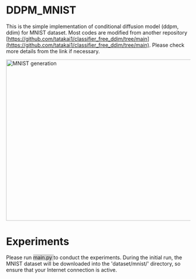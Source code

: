 # DDPM_MNIST

This is the simple implementation of conditional diffusion model (ddpm, ddim) for MNIST dataset. Most codes are modified from another repository [https://github.com/tatakai1/classifier_free_ddim/tree/main](https://github.com/tatakai1/classifier_free_ddim/tree/main). Please check more details from the link if necessary.

<img src="figures/framework.png" alt="MNIST generation" width="901.8" height="441.45">


# Experiments

Please run <span style="background-color: lightgray;">main.py </span> to conduct the experiments. During the initial run, the MNIST dataset will be downloaded into the 'dataset/mnist/' directory, so ensure that your Internet connection is active.


